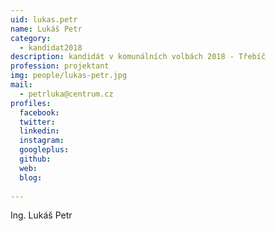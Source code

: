 ```yaml
---
uid: lukas.petr
name: Lukáš Petr
category:
  - kandidat2018
description: kandidát v komunálních volbách 2018 - Třebíč
profession: projektant
img: people/lukas-petr.jpg
mail:
  - petrluka@centrum.cz
profiles:
  facebook: 
  twitter: 
  linkedin: 
  instagram: 
  googleplus: 
  github: 
  web: 
  blog: 
  
---
```


Ing. Lukáš Petr
